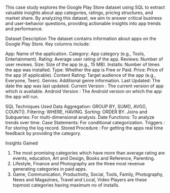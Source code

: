 This case study explores the Google Play Store dataset using SQL to extract valuable insights about app categories, ratings, pricing structures, and market share. By analyzing this dataset, we aim to answer critical business and user-behavior questions, providing actionable insights into app trends and performance.

Dataset Description
The dataset contains information about apps on the Google Play Store. Key columns include:

App: Name of the application.
Category: App category (e.g., Tools, Entertainment).
Rating: Average user rating of the app.
Reviews: Number of user reviews.
Size: Size of the app (e.g., 15 MB).
Installs: Number of times the app was installed.
Type: Whether the app is Free or Paid.
Price: Price of the app (if applicable).
Content Rating: Target audience of the app (e.g., Everyone, Teen).
Genres: Additional genre information.
Last Updated: The date the app was last updated.
Current Version : The current version of app which is available.
Android Version : The Android version on which the app the app will run.

SQL Techniques Used
Data Aggregation: GROUP BY, SUM(), AVG(), COUNT().
Filtering: WHERE, HAVING.
Sorting: ORDER BY.
Joins and Subqueries: For multi-dimensional analysis.
Date Functions: To analyze trends over time.
Case Statements: For conditional categorization.
Triggers : For storing the log record.
Stored Procedure : For getting the apps real time feedback by providing the category.

Insights Gained
1. The most promising categories which have more than average rating are events, education,
   Art and Design, Books and Reference, Parenting.
2. Lifestyle, Finance and Photography are the three most revenue generating categories in paid 
   apps.
3. Game, Communication, Productivity, Social, Tools, Family, Photography, News and Magazines, Travel and Local, Video Players are these topmost categories having maximum no of installs.




